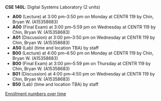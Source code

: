 **CSE 140L**: Digital Systems Laboratory (2 units)

- **A00** (Lecture) at 3:00 pm–3:50 pm on Monday at CENTR 119 by Chin, Bryan W. (A15358683)
- **A00** (Final Exam) at 3:00 pm–5:59 pm on Wednesday at CENTR 119 by Chin, Bryan W. (A15358683)
- **A01** (Discussion) at 3:00 pm–3:50 pm on Wednesday at CENTR 119 by Chin, Bryan W. (A15358683)
- **A50** (Lab) (time and location TBA) by staff
- **B00** (Lecture) at 4:00 pm–4:50 pm on Monday at CENTR 119 by Chin, Bryan W. (A15358683)
- **B00** (Final Exam) at 3:00 pm–5:59 pm on Thursday at CENTR 119 by Chin, Bryan W. (A15358683)
- **B01** (Discussion) at 4:00 pm–4:50 pm on Wednesday at CENTR 119 by Chin, Bryan W. (A15358683)
- **B50** (Lab) (time and location TBA) by staff

[Enrollment numbers over time](./CSE140L.tsv)
